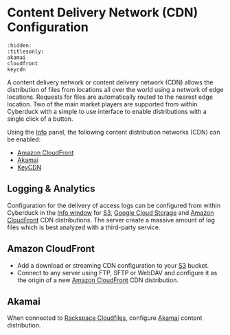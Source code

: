 Content Delivery Network (CDN) Configuration
====

```{toctree}
:hidden:
:titlesonly:
akamai
cloudfront
keycdn
```

A content delivery network or content delivery network (CDN) allows the distribution of files from locations all over the world using a network of edge locations. Requests for files are automatically routed to the nearest edge location. Two of the main market players are supported from within Cyberduck with a simple to use interface to enable distributions with a single click of a button.

Using the [Info](../../cyberduck/info.md) panel, the following content distribution networks (CDN) can be enabled:

- [Amazon CloudFront](cloudfront.md)
- [Akamai](akamai.md)
- [KeyCDN](keycdn.md)

## Logging & Analytics

Configuration for the delivery of access logs can be configured from within Cyberduck in the [Info window](../../cyberduck/info.md) for [S3](../s3/index.md), [Google Cloud Storage](../google_cloud_storage.md) and [Amazon CloudFront](cloudfront.md) CDN distributions. The server create a massive amount of log files which is best analyzed with a third-party service.

## Amazon CloudFront

- Add a download or streaming CDN configuration to your [S3](../s3/index.md) bucket.
- Connect to any server using FTP, SFTP or WebDAV and configure it as the origin of a new [Amazon CloudFront](cloudfront.md) CDN distribution.

## Akamai

When connected to [Rackspace Cloudfiles](../openstack/cloudfiles.md), configure [Akamai](akamai.md) content distribution.
